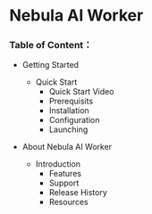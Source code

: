 # Nebula AI Worker

### Table of Content：

- Getting Started
    - Quick Start
        - Quick Start Video
        - Prerequisits
        - Installation
        - Configuration
        - Launching
        
- About Nebula AI Worker
    - Introduction
        - Features
        - Support
        - Release History
        - Resources

